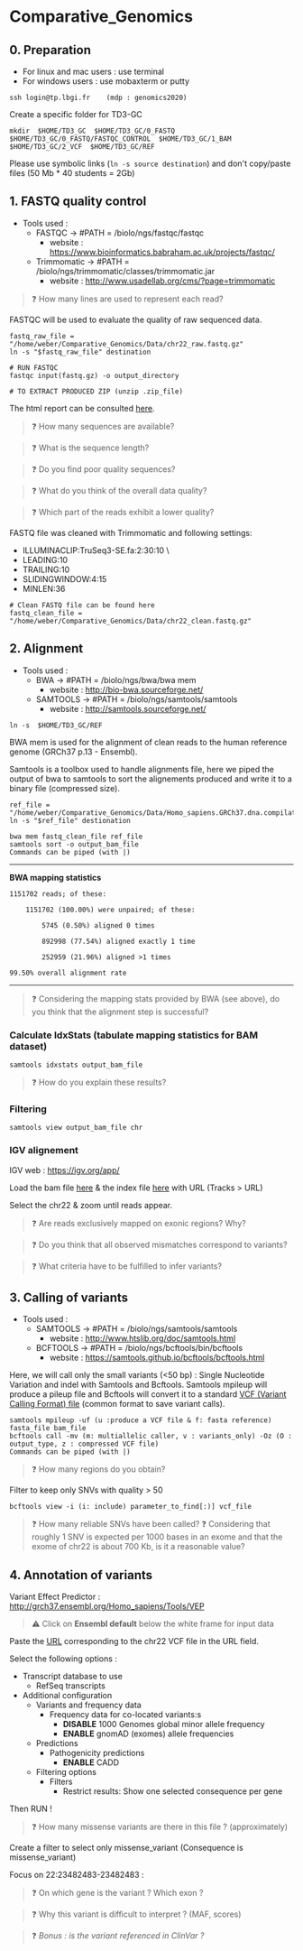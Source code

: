 # Comparative_Genomics

## 0. Preparation

* For linux and mac users : use terminal
* For windows users : use mobaxterm or putty
```
ssh login@tp.lbgi.fr	(mdp : genomics2020)
```

Create a specific folder for TD3-GC
```
mkdir  $HOME/TD3_GC  $HOME/TD3_GC/0_FASTQ  $HOME/TD3_GC/0_FASTQ/FASTQC_CONTROL  $HOME/TD3_GC/1_BAM  $HOME/TD3_GC/2_VCF  $HOME/TD3_GC/REF
```

Please use symbolic links (`ln -s source destination`) and don't copy/paste files (50 Mb * 40 students = 2Gb)

## 1. FASTQ quality control

* Tools used : 
	* FASTQC -> #PATH = /biolo/ngs/fastqc/fastqc
		* website : https://www.bioinformatics.babraham.ac.uk/projects/fastqc/
	* Trimmomatic -> #PATH = /biolo/ngs/trimmomatic/classes/trimmomatic.jar
		* website : http://www.usadellab.org/cms/?page=trimmomatic


 > :question: How many lines are used to represent each read?


FASTQC will be used to evaluate the quality of raw sequenced data.


```
fastq_raw_file = "/home/weber/Comparative_Genomics/Data/chr22_raw.fastq.gz"
ln -s "$fastq_raw_file" destination

# RUN FASTQC
fastqc input(fastq.gz) -o output_directory

# TO EXTRACT PRODUCED ZIP (unzip .zip_file)
```

The html report can be consulted [here](http://lbgi.fr/~weber/GC/TD3/0_FASTQ/FASTQC_report.html).


> :question: How many sequences are available?

> :question: What is the sequence length?

> :question: Do you find poor quality sequences?

> :question: What do you think of the overall data quality?

> :question: Which part of the reads exhibit a lower quality? 


FASTQ file was cleaned with Trimmomatic and following settings:
- ILLUMINACLIP:TruSeq3-SE.fa:2:30:10 \
- LEADING:10
- TRAILING:10
- SLIDINGWINDOW:4:15 
- MINLEN:36

```
# Clean FASTQ file can be found here
fastq_clean_file = "/home/weber/Comparative_Genomics/Data/chr22_clean.fastq.gz"
```


## 2. Alignment
* Tools used : 
	* BWA -> #PATH = /biolo/ngs/bwa/bwa mem
		* website : http://bio-bwa.sourceforge.net/
	* SAMTOOLS -> #PATH = /biolo/ngs/samtools/samtools
		* website : http://samtools.sourceforge.net/

```
ln -s  $HOME/TD3_GC/REF
```

BWA mem is used for the alignment of clean reads to the human reference genome (GRCh37 p.13 - Ensembl). 

Samtools is a toolbox used to handle alignments file, here we piped the output of bwa to samtools to sort the alignements produced and write it to a binary file (compressed size).  
```
ref_file = "/home/weber/Comparative_Genomics/Data/Homo_sapiens.GRCh37.dna.compilation.fa.gz"
ln -s "$ref_file" destionation
```

```
bwa mem fastq_clean_file ref_file
samtools sort -o output_bam_file
Commands can be piped (with |)
```



---
**BWA mapping statistics**


	1151702 reads; of these:

		1151702 (100.00%) were unpaired; of these:

			5745 (0.50%) aligned 0 times

			892998 (77.54%) aligned exactly 1 time

			252959 (21.96%) aligned >1 times

	99.50% overall alignment rate

---

> :question: Considering the mapping stats provided by BWA (see above), do you think that the alignment step is successful?



### Calculate IdxStats (tabulate mapping statistics for BAM dataset)
```
samtools idxstats output_bam_file
```

> :question: How do you explain these results?


### Filtering
```
samtools view output_bam_file chr

```

### IGV alignement 

IGV web : https://igv.org/app/

Load the bam file [here](https://lbgi.fr/~weber/GC/TD3/1_BAM/chr22.bam) & the index file [here](https://lbgi.fr/~weber/GC/TD3/1_BAM/chr22.bam) with URL (Tracks > URL)

Select the chr22 & zoom until reads appear.


> :question: Are reads exclusively mapped on exonic regions? Why?

> :question: Do you think that all observed mismatches correspond to variants? 

> :question: What criteria have to be fulfilled to infer variants?



## 3. Calling of variants
* Tools used : 
	* SAMTOOLS -> #PATH = /biolo/ngs/samtools/samtools
		* website : http://www.htslib.org/doc/samtools.html
	* BCFTOOLS -> #PATH = /biolo/ngs/bcftools/bin/bcftools
		* website : https://samtools.github.io/bcftools/bcftools.html

Here, we will call only the small variants (<50 bp) : Single Nucleotide Variation and indel with Samtools and Bcftools.
Samtools mpileup will produce a pileup file and Bcftools will convert it to a standard [VCF (Variant Calling Format) file](https://www.internationalgenome.org/wiki/Analysis/vcf4.0) (common format to save variant calls).

```
samtools mpileup -uf (u :produce a VCF file & f: fasta reference) fasta_file bam_file 
bcftools call -mv (m: multiallelic caller, v : variants_only) -Oz (O : output_type, z : compressed VCF file)
Commands can be piped (with |)
```

> :question: How many regions do you obtain? 


Filter to keep only SNVs with quality > 50

```
bcftools view -i (i: include) parameter_to_find[:)] vcf_file
```

> :question: How many reliable SNVs have been called? 
> :question: Considering that roughly 1 SNV is expected per 1000 bases in an exome and that the exome of chr22 is about 700 Kb, is it a reasonable value?


## 4. Annotation of variants 


Variant Effect Predictor : http://grch37.ensembl.org/Homo_sapiens/Tools/VEP

> :warning: Click on **Ensembl default** below the white frame for input data

Paste the [URL](http://lbgi.fr/~weber/GC/TD3/2_VCF/chr22_filter.vcf.gz) corresponding to the chr22 VCF file in the URL field.

Select the following options :
- Transcript database to use
  - RefSeq transcripts
- Additional configuration
  - Variants and frequency data
    - Frequency data for co-located variants:s
      - **DISABLE** 1000 Genomes global minor allele frequency
      - **ENABLE** gnomAD (exomes) allele frequencies
  - Predictions
    - Pathogenicity predictions
      - **ENABLE** CADD
  - Filtering options
    - Filters
      - Restrict results: Show one selected consequence per gene

Then RUN !

> :question: How many missense variants are there in this file ? (approximately)

Create a filter to select only missense_variant (Consequence is missense_variant)

Focus on 22:23482483-23482483 :

> :question: On which gene is the variant ? Which exon ?

> :question: Why this variant is difficult to interpret ? (MAF, scores)

> :question: *Bonus : is the variant referenced in ClinVar ?*  
